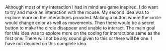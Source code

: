 Although most of my interaction I had in mind are game inspired. I do want to try and make an interaction with the mouse. My second idea was to explore more on the interactions provided. Making a button where the circle would change color as well as movements. Then there would be a secret button to make the circle disappear and unable to interact. The main goal for this idea was to explore more on the coding for interactions same as the first one. There will not be any sound given to this or there will be one. I have not decided on this complete idea.
